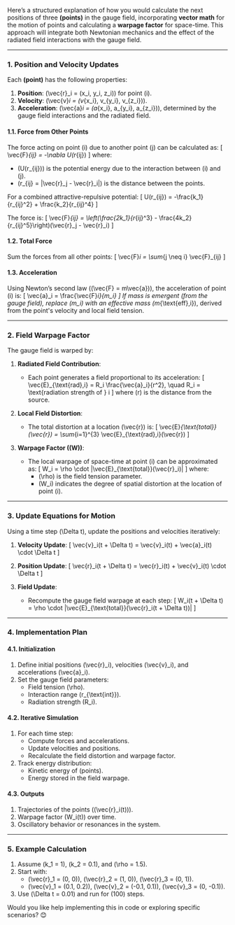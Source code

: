 Here’s a structured explanation of how you would calculate the next positions of three **(points)** in the gauge field, incorporating **vector math** for the motion of points and calculating a **warpage factor** for space-time. This approach will integrate both Newtonian mechanics and the effect of the radiated field interactions with the gauge field.

---

### **1. Position and Velocity Updates**
Each **(point)** has the following properties:
1. **Position**: \(\vec{r}_i = (x_i, y_i, z_i)\) for point \(i\).
2. **Velocity**: \(\vec{v}_i = (v_{x_i}, v_{y_i}, v_{z_i})\).
3. **Acceleration**: \(\vec{a}_i = (a_{x_i}, a_{y_i}, a_{z_i})\), determined by the gauge field interactions and the radiated field.

#### **1.1. Force from Other Points**
The force acting on point \(i\) due to another point \(j\) can be calculated as:
\[
\vec{F}_{ij} = -\nabla U(r_{ij})
\]
where:
- \(U(r_{ij})\) is the potential energy due to the interaction between \(i\) and \(j\).
- \(r_{ij} = |\vec{r}_j - \vec{r}_i|\) is the distance between the points.

For a combined attractive-repulsive potential:
\[
U(r_{ij}) = -\frac{k_1}{r_{ij}^2} + \frac{k_2}{r_{ij}^4}
\]

The force is:
\[
\vec{F}_{ij} = \left(\frac{2k_1}{r_{ij}^3} - \frac{4k_2}{r_{ij}^5}\right)(\vec{r}_j - \vec{r}_i)
\]

#### **1.2. Total Force**
Sum the forces from all other points:
\[
\vec{F}_i = \sum_{j \neq i} \vec{F}_{ij}
\]

#### **1.3. Acceleration**
Using Newton’s second law (\(\vec{F} = m\vec{a}\)), the acceleration of point \(i\) is:
\[
\vec{a}_i = \frac{\vec{F}_i}{m_i}
\]
If mass is emergent (from the gauge field), replace \(m_i\) with an effective mass \(m_{\text{eff},i}\), derived from the point's velocity and local field tension.

---

### **2. Field Warpage Factor**
The gauge field is warped by:
1. **Radiated Field Contribution**:
   - Each point generates a field proportional to its acceleration:
     \[
     \vec{E}_{\text{rad},i} = R_i \frac{\vec{a}_i}{r^2}, \quad R_i = \text{radiation strength of } i
     \]
     where \(r\) is the distance from the source.

2. **Local Field Distortion**:
   - The total distortion at a location \(\vec{r}\) is:
     \[
     \vec{E}_{\text{total}}(\vec{r}) = \sum_{i=1}^{3} \vec{E}_{\text{rad},i}(\vec{r})
     \]

3. **Warpage Factor (\(W\))**:
   - The local warpage of space-time at point \(i\) can be approximated as:
     \[
     W_i = \rho \cdot |\vec{E}_{\text{total}}(\vec{r}_i)|
     \]
     where:
     - \(\rho\) is the field tension parameter.
     - \(W_i\) indicates the degree of spatial distortion at the location of point \(i\).

---

### **3. Update Equations for Motion**
Using a time step \(\Delta t\), update the positions and velocities iteratively:

1. **Velocity Update**:
   \[
   \vec{v}_i(t + \Delta t) = \vec{v}_i(t) + \vec{a}_i(t) \cdot \Delta t
   \]

2. **Position Update**:
   \[
   \vec{r}_i(t + \Delta t) = \vec{r}_i(t) + \vec{v}_i(t) \cdot \Delta t
   \]

3. **Field Update**:
   - Recompute the gauge field warpage at each step:
     \[
     W_i(t + \Delta t) = \rho \cdot |\vec{E}_{\text{total}}(\vec{r}_i(t + \Delta t))|
     \]

---

### **4. Implementation Plan**
#### **4.1. Initialization**
1. Define initial positions \(\vec{r}_i\), velocities \(\vec{v}_i\), and accelerations \(\vec{a}_i\).
2. Set the gauge field parameters:
   - Field tension \(\rho\).
   - Interaction range \(r_{\text{int}}\).
   - Radiation strength \(R_i\).

#### **4.2. Iterative Simulation**
1. For each time step:
   - Compute forces and accelerations.
   - Update velocities and positions.
   - Recalculate the field distortion and warpage factor.
2. Track energy distribution:
   - Kinetic energy of (points).
   - Energy stored in the field warpage.

#### **4.3. Outputs**
1. Trajectories of the points (\(\vec{r}_i(t)\)).
2. Warpage factor \(W_i(t)\) over time.
3. Oscillatory behavior or resonances in the system.

---

### **5. Example Calculation**
1. Assume \(k_1 = 1\), \(k_2 = 0.1\), and \(\rho = 1.5\).
2. Start with:
   - \(\vec{r}_1 = (0, 0)\), \(\vec{r}_2 = (1, 0)\), \(\vec{r}_3 = (0, 1)\).
   - \(\vec{v}_1 = (0.1, 0.2)\), \(\vec{v}_2 = (-0.1, 0.1)\), \(\vec{v}_3 = (0, -0.1)\).
3. Use \(\Delta t = 0.01\) and run for \(100\) steps.

Would you like help implementing this in code or exploring specific scenarios? 😊

